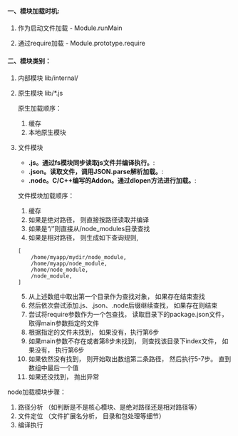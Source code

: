 #### 一、模块加载时机:

1. 作为启动文件加载 - Module.runMain

2. 通过require加载 - Module.prototype.require

#### 二、模块类别：

1. 内部模块  lib/internal/

2. 原生模块  lib/*.js

   原生加载顺序：

    1) 缓存
    2) 本地原生模块

3. 文件模块

    * **.js。通过fs模块同步读取js文件并编译执行。**:
    * **.json。读取文件，调用JSON.parse解析加载。**:
    * **.node。C/C++编写的Addon。通过dlopen方法进行加载。**:

    文件模块加载顺序：

    1) 缓存
    2) 如果是绝对路径， 则直接按路径读取并编译
    3) 如果是“/”则直接从/node_modules目录查找
    4) 如果是相对路径， 则生成如下查询规则,
    ```
    [
        /home/myapp/mydir/node_module,
        /home/myapp/node_module,
        /home/node_module,
        /node_module,
    ]
    ```
    5) 从上述数组中取出第一个目录作为查找对象， 如果存在结束查找
    6) 然后依次尝试添加.js、.json、.node后缀继续查找， 如果存在则结束
    7) 尝试将require参数作为一个包查找， 读取目录下的package.json文件， 取得main参数指定的文件
    8) 根据指定的文件未找到， 如果没有，执行第6步
    9) 如果main参数不存在或者第8步未找到， 则查找该目录下index文件， 如果没有， 执行第6步
   10) 如果依然没有找到， 则开始取出数组第二条路径， 然后执行5-7步。 直到数组中最后一个值
   11) 如果还没找到， 抛出异常


node加载模块步骤：

   1) 路径分析 （如判断是不是核心模块、是绝对路径还是相对路径等）
   2) 文件定位 （文件扩展名分析， 目录和包处理等细节）
   3) 编译执行

